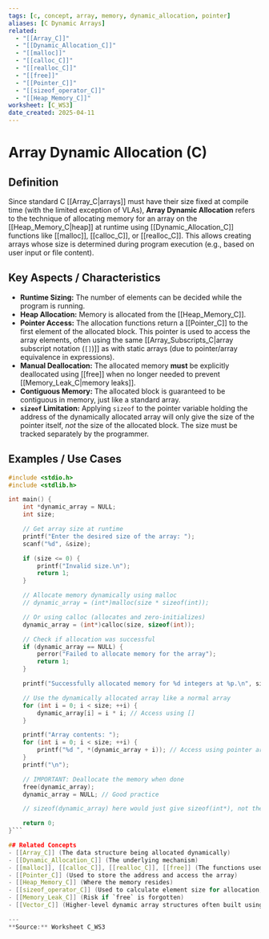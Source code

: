 ```yaml
---
tags: [c, concept, array, memory, dynamic_allocation, pointer]
aliases: [C Dynamic Arrays]
related:
  - "[[Array_C]]"
  - "[[Dynamic_Allocation_C]]"
  - "[[malloc]]"
  - "[[calloc_C]]"
  - "[[realloc_C]]"
  - "[[free]]"
  - "[[Pointer_C]]"
  - "[[sizeof_operator_C]]"
  - "[[Heap_Memory_C]]"
worksheet: [C_WS3]
date_created: 2025-04-11
---
```

# Array Dynamic Allocation (C)

## Definition

Since standard C [[Array_C|arrays]] must have their size fixed at compile time (with the limited exception of VLAs), **Array Dynamic Allocation** refers to the technique of allocating memory for an array on the [[Heap_Memory_C|heap]] at runtime using [[Dynamic_Allocation_C]] functions like [[malloc]], [[calloc_C]], or [[realloc_C]]. This allows creating arrays whose size is determined during program execution (e.g., based on user input or file content).

## Key Aspects / Characteristics

- **Runtime Sizing:** The number of elements can be decided while the program is running.
- **Heap Allocation:** Memory is allocated from the [[Heap_Memory_C]].
- **Pointer Access:** The allocation functions return a [[Pointer_C]] to the first element of the allocated block. This pointer is used to access the array elements, often using the same [[Array_Subscripts_C|array subscript notation (`[]`)]] as with static arrays (due to pointer/array equivalence in expressions).
- **Manual Deallocation:** The allocated memory **must** be explicitly deallocated using [[free]] when no longer needed to prevent [[Memory_Leak_C|memory leaks]].
- **Contiguous Memory:** The allocated block is guaranteed to be contiguous in memory, just like a standard array.
- **`sizeof` Limitation:** Applying `sizeof` to the pointer variable holding the address of the dynamically allocated array will only give the size of the pointer itself, *not* the size of the allocated block. The size must be tracked separately by the programmer.

## Examples / Use Cases

```c
#include <stdio.h>
#include <stdlib.h>

int main() {
    int *dynamic_array = NULL;
    int size;

    // Get array size at runtime
    printf("Enter the desired size of the array: ");
    scanf("%d", &size);

    if (size <= 0) {
        printf("Invalid size.\n");
        return 1;
    }

    // Allocate memory dynamically using malloc
    // dynamic_array = (int*)malloc(size * sizeof(int));

    // Or using calloc (allocates and zero-initializes)
    dynamic_array = (int*)calloc(size, sizeof(int));

    // Check if allocation was successful
    if (dynamic_array == NULL) {
        perror("Failed to allocate memory for the array");
        return 1;
    }

    printf("Successfully allocated memory for %d integers at %p.\n", size, (void*)dynamic_array);

    // Use the dynamically allocated array like a normal array
    for (int i = 0; i < size; ++i) {
        dynamic_array[i] = i * i; // Access using []
    }

    printf("Array contents: ");
    for (int i = 0; i < size; ++i) {
        printf("%d ", *(dynamic_array + i)); // Access using pointer arithmetic
    }
    printf("\n");

    // IMPORTANT: Deallocate the memory when done
    free(dynamic_array);
    dynamic_array = NULL; // Good practice

    // sizeof(dynamic_array) here would just give sizeof(int*), not the allocated size.

    return 0;
}```

## Related Concepts
- [[Array_C]] (The data structure being allocated dynamically)
- [[Dynamic_Allocation_C]] (The underlying mechanism)
- [[malloc]], [[calloc_C]], [[realloc_C]], [[free]] (The functions used)
- [[Pointer_C]] (Used to store the address and access the array)
- [[Heap_Memory_C]] (Where the memory resides)
- [[sizeof_operator_C]] (Used to calculate element size for allocation, but doesn't work on the pointer to get allocated size)
- [[Memory_Leak_C]] (Risk if `free` is forgotten)
- [[Vector_C]] (Higher-level dynamic array structures often built using this technique - *to be created*)

---
**Source:** Worksheet C_WS3